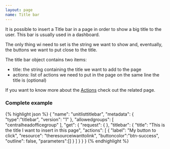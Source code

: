 ```yaml
---
layout: page
name: Title bar
---
```


It is possible to insert a Title bar in a page in order to show a big title to the user.
This bar is usually used in a dashboard.

The only thing wi need to set is the string we want to show and, eventually, the buttons we want to put close to the title.

The title bar object contains two items:

* title: the string containing the title we want to add to the page
* actions: list of actions we need to put in the page on the same line the title is (optional)

If you want to know more about the <a href="{{site.baseurl}}/docs/actions">Actions</a> check out the related page.

### Complete example

{% highlight json %}
{
  "name": "unitlisttitlebar",
  "metadata": { "type":"titlebar", "version": "1" },
  "allowedgroups": [ "centralheadofficegroup" ],
  "get": {
    "request": {
    },
    "titlebar": {
      "title": "This is the title I want to insert in this page",
      "actions": [
        { "label": "My button to click", "resource": "theresourceiwanttolink", "buttoncolor":"btn-success", "outline": false, "parameters":[] }
      ]
    }
  }
}
{% endhighlight %}

